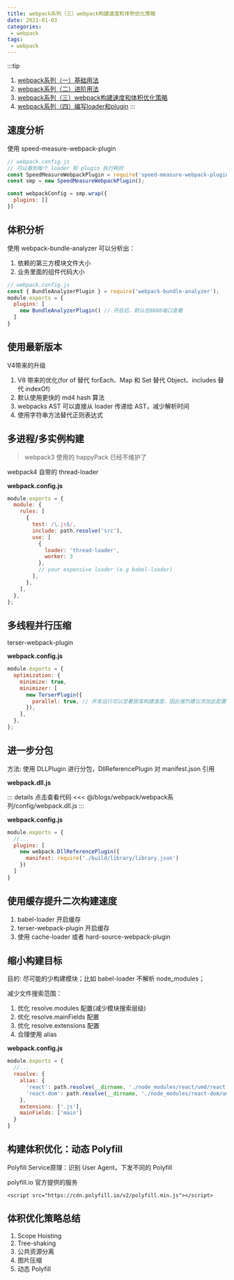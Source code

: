 ```yaml
---
title: webpack系列（三）webpack构建速度和体积优化策略
date: 2021-01-03
categories:
 - webpack
tags:
 - webpack
---
```


:::tip
1. [webpack系列（一）基础用法](https://iseddrick.github.io/blog/blogs/webpack/webpack系列/基础用法.html)
2. [webpack系列（二）进阶用法](https://iseddrick.github.io/blog/blogs/webpack/webpack系列/进阶用法.html)
3. [webpack系列（三）webpack构建速度和体积优化策略](https://iseddrick.github.io/blog/blogs/webpack/webpack系列/webpack构建速度和体积优化策略.html)
4. [webpack系列（四）编写loader和plugin](https://iseddrick.github.io/blog/blogs/webpack/webpack系列/编写loader和plugin.html)
:::

## 速度分析

使用 speed-measure-webpack-plugin

```js
// webpack.config.js
// 可以看到每个 loader 和 plugin 执行耗时
const SpeedMeasureWebpackPlugin = require('speed-measure-webpack-plugin');
const smp = new SpeedMeasureWebpackPlugin();

const webpackConfig = smp.wrap({
  plugins: []
})
```

## 体积分析

使用 webpack-bundle-analyzer 可以分析出：
1. 依赖的第三方模块文件大小
2. 业务里面的组件代码大小

```js
// webpack.config.js
const { BundleAnalyzerPlugin } = require('webpack-bundle-analyzer');
module.exports = {
  plugins: [
    new BundleAnalyzerPlugin() // 开启后，默认在8888端口查看
  ]
}
```

## 使用最新版本

V4带来的升级

1. V8 带来的优化(for of 替代 forEach、Map 和 Set 替代 Object、includes 替代 indexOf) 
2. 默认使用更快的 md4 hash 算法
3. webpacks AST 可以直接从 loader 传递给 AST，减少解析时间 
4. 使用字符串方法替代正则表达式


## 多进程/多实例构建

> webpack3 使用的 happyPack 已经不维护了

webpack4 自带的 thread-loader

**webpack.config.js**

```js
module.exports = {
  module: {
    rules: [
      {
        test: /\.js$/,
        include: path.resolve('src'),
        use: [
          {
            loader: 'thread-loader',
            worker: 3 
          },
          // your expensive loader (e.g babel-loader)
        ],
      },
    ],
  },
};
```

## 多线程并行压缩

terser-webpack-plugin

**webpack.config.js**

```js
module.exports = {
  optimization: {
    minimize: true,
    minimizer: [
      new TerserPlugin({
        parallel: true, // 并发运行可以显著提高构建速度，因此强烈建议添加此配置 。
      }),
    ],
  },
};
```

## 进一步分包

方法: 使用 DLLPlugin 进行分包，DllReferencePlugin 对 manifest.json 引用

**webpack.dll.js**

::: details 点击查看代码
<<< @/blogs/webpack/webpack系列/config/webpack.dll.js
:::

**webpack.config.js**

```js
module.exports = {
  //...
  plugins: [
    new webpack.DllReferencePlugin({
      manifest: require('./build/library/library.json')
    })
  ]
}
```

## 使用缓存提升二次构建速度

1. babel-loader 开启缓存
2. terser-webpack-plugin 开启缓存
3. 使用 cache-loader 或者 hard-source-webpack-plugin

## 缩小构建目标

目的: 尽可能的少构建模块；比如 babel-loader 不解析 node_modules；

减少文件搜索范围：
1. 优化 resolve.modules 配置(减少模块搜索层级)
2. 优化 resolve.mainFields 配置
3. 优化 resolve.extensions 配置
4. 合理使用 alias

**webpack.config.js**

```js
module.exports = {
  //...
  resolve: {
    alias: {
      'react': path.resolve(__dirname, './node_modules/react/umd/react.production.min.js'),
      'react-dom': path.resolve(__dirname, './node_modules/react-dom/umd/react-dom.production.min.js'),
    },
    extensions: ['.js'],
    mainFields: ['main']
  }
}
```

## 构建体积优化：动态 Polyfill

Polyfill Service原理：识别 User Agent，下发不同的 Polyfill


polyfill.io 官方提供的服务

`<script src="https://cdn.polyfill.io/v2/polyfill.min.js"></script>`

## 体积优化策略总结

1. Scope Hoisting 
2. Tree-shaking 
3. 公共资源分离 
4. 图片压缩
5. 动态 Polyfill

